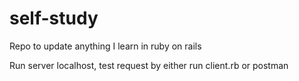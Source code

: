 # self-study
Repo to update anything I learn in ruby on rails

Run server localhost, test request by either run client.rb or postman
